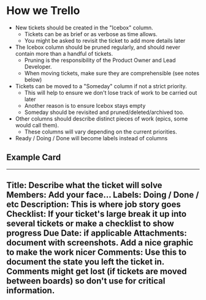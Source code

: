 <!-- move this to a folder, not sure which -->
# How we Trello

- New tickets should be created in the "Icebox" column. 
  + Tickets can be as brief or as verbose as time allows. 
  + You might be asked to revisit the ticket to add more details later
- The Icebox column should be pruned regularly, and should never contain more than a handful of tickets. 
  + Pruning is the responsibility of the Product Owner and Lead Developer.
  + When moving tickets, make sure they are comprehensible (see notes below)
- Tickets can be moved to a "Someday" column if not a strict priority. 
  + This will help to ensure we don't lose track of work to be carried out later
  + Another reason is to ensure Icebox stays empty
  + Someday should be revisited and pruned/deleted/archived too.
- Other columns should describe distinct pieces of work (epics, some would call them). 
  + These columns will vary depending on the current priorities.
- Ready / Doing / Done will become labels instead of columns

## Example Card

----
**Title:**
Describe what the ticket will solve
**Members:**
Add your face…
**Labels:**
Doing / Done / etc
**Description:**
This is where job story goes
**Checklist:**
If your ticket's large break it up into several tickets or make a checklist to show progress
**Due Date:**
if applicable
**Attachments:**
document with screenshots. Add a nice graphic to make the work nicer
**Comments:**
Use this to document the state you left the ticket in. Comments might get lost (if tickets are moved between boards) so don't use for critical information.
----
